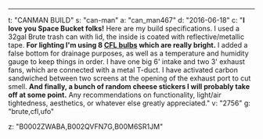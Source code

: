 ---
t: "CANMAN BUILD"
s: "can-man"
a: "can_man467"
d: "2016-06-18"
c: "<strong>I love you Space Bucket folks!</strong> Here are my build specifications. I used a 32gal Brute trash can with lid, the inside is coated with reflective/metallic tape. <strong>For lighting I'm using 8 <a href='https://amzn.to/3jMfTYw'>CFL bulbs</a> which are really bright.</strong> I added a false bottom for drainage purposes, as well as a temperature and humidity gauge to keep things in order. I have one big 6' intake and two 3' exhaust fans, which are connected with a metal T-duct. I have activated carbon sandwiched between two screens at the opening of the exhaust port to cut smell. <strong>And finally, a bunch of random cheese stickers I will probably take off at some point.</strong> Any recommendations on functionality, light/air tightedness, aesthetics, or whatever else greatly appreciated."
v: "2756"
g: "brute,cfl,ufo"

z: "B0002ZWABA,B002QVFN7G,B00M6SR1JM"
